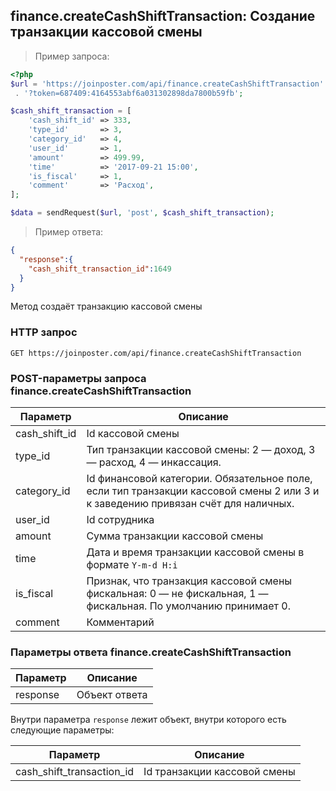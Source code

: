 ## finance.createCashShiftTransaction: Создание транзакции кассовой смены

> Пример запроса:

```php
<?php
$url = 'https://joinposter.com/api/finance.createCashShiftTransaction'
 . '?token=687409:4164553abf6a031302898da7800b59fb';

$cash_shift_transaction = [
    'cash_shift_id' => 333,
    'type_id'       => 3,
    'category_id'   => 4,
    'user_id'       => 1,
    'amount'        => 499.99,
    'time'          => '2017-09-21 15:00',
    'is_fiscal'     => 1,
    'comment'       => 'Расход',
];

$data = sendRequest($url, 'post', $cash_shift_transaction);
```

> Пример ответа:

```json
{  
  "response":{  
    "cash_shift_transaction_id":1649
  }
}
```

Метод создаёт транзакцию кассовой смены

### HTTP запрос

`GET https://joinposter.com/api/finance.createCashShiftTransaction`

### POST-параметры запроса finance.createCashShiftTransaction

Параметр | Описание
-------- | --------
cash_shift_id | Id кассовой смены
type_id | Тип транзакции кассовой смены: 2 — доход, 3 — расход, 4 — инкассация.
category_id | Id финансовой категории. Обязательное поле, если тип транзакции кассовой смены 2 или 3  и к заведению привязан счёт для наличных.
user_id | Id сотрудника
amount | Сумма транзакции кассовой смены
time | Дата и время транзакции кассовой смены в формате `Y-m-d H:i`
is_fiscal | Признак, что транзакция кассовой смены фискальная: 0 — не фискальная, 1 — фискальная. По умолчанию принимает 0.
comment | Комментарий

### Параметры ответа finance.createCashShiftTransaction

Параметр | Описание
--------- | -----------
response | Объект ответа

Внутри параметра `response` лежит объект, внутри которого есть следующие параметры:

Параметр | Описание
--------- | -----------
cash_shift_transaction_id | Id транзакции кассовой смены
